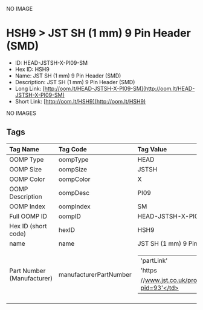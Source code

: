 


  
NO IMAGE  
# HSH9 > JST SH (1 mm) 9 Pin Header (SMD)

- ID: HEAD-JSTSH-X-PI09-SM
- Hex ID: HSH9
- Name: JST SH (1 mm) 9 Pin Header (SMD)
- Description: JST SH (1 mm) 9 Pin Header (SMD)
- Long Link: [http://oom.lt/HEAD-JSTSH-X-PI09-SM](http://oom.lt/HEAD-JSTSH-X-PI09-SM)
- Short Link: [http://oom.lt/HSH9](http://oom.lt/HSH9)
  
NO IMAGES  
## Tags
  

|Tag Name|Tag Code|Tag Value|
| :--- | :--- | :--- |
|OOMP Type|oompType|HEAD|
|OOMP Size|oompSize|JSTSH|
|OOMP Color|oompColor|X|
|OOMP Description|oompDesc|PI09|
|OOMP Index|oompIndex|SM|
|Full OOMP ID|oompID|HEAD-JSTSH-X-PI09-SM|
|Hex ID (short code)|hexID|HSH9|
|name|name|JST SH (1 mm) 9 Pin Header (SMD)|
|Part Number (Manufacturer)|manufacturerPartNumber|<table><tr><td>'partLink'</td></tr><tr><td> 'https</td></tr><tr><td>//www.jst.co.uk/productSeries.php?pid=93'</td></tr></table>|
||||
